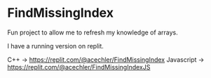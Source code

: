 # FindMissingIndex

Fun project to allow me to refresh my knowledge of arrays.

I have a running version on replit.

C++ -> https://replit.com/@acechler/FindMissingIndex
Javascript -> https://replit.com/@acechler/FindMissingIndexJS
